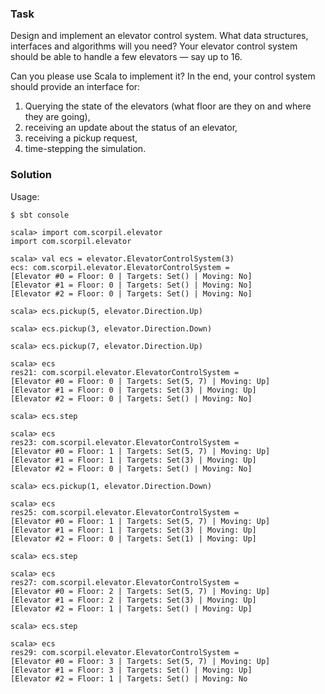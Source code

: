 ### Task

Design and implement an elevator control system. What data structures, interfaces and algorithms will you need? Your elevator control system should be able to handle a few elevators — say up to 16.

Can you please use Scala to implement it? In the end, your control system should provide an interface for:

1. Querying the state of the elevators (what floor are they on and where they are going),
2. receiving an update about the status of an elevator,
3. receiving a pickup request,
4. time-stepping the simulation.


### Solution

Usage:

    $ sbt console

    scala> import com.scorpil.elevator
    import com.scorpil.elevator

    scala> val ecs = elevator.ElevatorControlSystem(3)
    ecs: com.scorpil.elevator.ElevatorControlSystem =
    [Elevator #0 = Floor: 0 | Targets: Set() | Moving: No]
    [Elevator #1 = Floor: 0 | Targets: Set() | Moving: No]
    [Elevator #2 = Floor: 0 | Targets: Set() | Moving: No]

    scala> ecs.pickup(5, elevator.Direction.Up)

    scala> ecs.pickup(3, elevator.Direction.Down)

    scala> ecs.pickup(7, elevator.Direction.Up)

    scala> ecs
    res21: com.scorpil.elevator.ElevatorControlSystem =
    [Elevator #0 = Floor: 0 | Targets: Set(5, 7) | Moving: Up]
    [Elevator #1 = Floor: 0 | Targets: Set(3) | Moving: Up]
    [Elevator #2 = Floor: 0 | Targets: Set() | Moving: No]

    scala> ecs.step

    scala> ecs
    res23: com.scorpil.elevator.ElevatorControlSystem =
    [Elevator #0 = Floor: 1 | Targets: Set(5, 7) | Moving: Up]
    [Elevator #1 = Floor: 1 | Targets: Set(3) | Moving: Up]
    [Elevator #2 = Floor: 0 | Targets: Set() | Moving: No]

    scala> ecs.pickup(1, elevator.Direction.Down)

    scala> ecs
    res25: com.scorpil.elevator.ElevatorControlSystem =
    [Elevator #0 = Floor: 1 | Targets: Set(5, 7) | Moving: Up]
    [Elevator #1 = Floor: 1 | Targets: Set(3) | Moving: Up]
    [Elevator #2 = Floor: 0 | Targets: Set(1) | Moving: Up]

    scala> ecs.step

    scala> ecs
    res27: com.scorpil.elevator.ElevatorControlSystem =
    [Elevator #0 = Floor: 2 | Targets: Set(5, 7) | Moving: Up]
    [Elevator #1 = Floor: 2 | Targets: Set(3) | Moving: Up]
    [Elevator #2 = Floor: 1 | Targets: Set() | Moving: Up]

    scala> ecs.step

    scala> ecs
    res29: com.scorpil.elevator.ElevatorControlSystem =
    [Elevator #0 = Floor: 3 | Targets: Set(5, 7) | Moving: Up]
    [Elevator #1 = Floor: 3 | Targets: Set() | Moving: Up]
    [Elevator #2 = Floor: 1 | Targets: Set() | Moving: No

